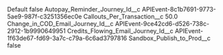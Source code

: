 <?xml version="1.0" encoding="UTF-8"?>
<CustomMetadata xmlns="http://soap.sforce.com/2006/04/metadata" xmlns:xsi="http://www.w3.org/2001/XMLSchema-instance" xmlns:xsd="http://www.w3.org/2001/XMLSchema">
    <label>Default</label>
    <protected>false</protected>
    <values>
        <field>Autopay_Reminder_Journey_Id__c</field>
        <value xsi:type="xsd:string">APIEvent-8c1b7691-9773-5ae9-987f-c3251356ec0e</value>
    </values>
    <values>
        <field>Callouts_Per_Transaction__c</field>
        <value xsi:type="xsd:double">50.0</value>
    </values>
    <values>
        <field>Change_in_COD_Email_Journey_Id__c</field>
        <value xsi:type="xsd:string">APIEvent-9ce42cd6-d526-738c-2912-1b9990649951</value>
    </values>
    <values>
        <field>Credits_Flowing_Email_Journey_Id__c</field>
        <value xsi:type="xsd:string">APIEvent-1f63de67-fd69-3a7c-c79a-6c6ad3797816</value>
    </values>
    <values>
        <field>Sandbox_Publish_to_Prod__c</field>
        <value xsi:type="xsd:boolean">false</value>
    </values>
</CustomMetadata>
